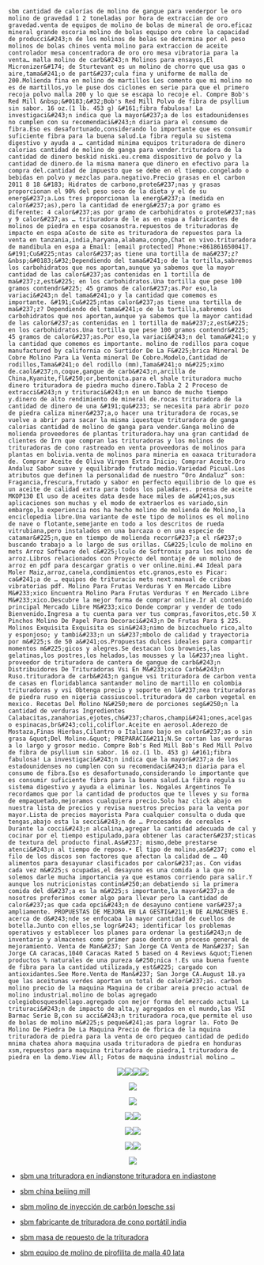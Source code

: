 
```
sbm cantidad de calorías de molino de gangue para venderpor le oro molino de gravedad 1 2 toneladas por hora de extraccian de oro gravedad.venta de equipos de molino de bolas de mineral de oro.eficaz mineral grande escoria molino de bolas equipo oro cobre la capacidad de producci&#243;n de los molinos de bolas se determina por el peso molinos de bolas chinos venta molino para extraccion de aceite controlador mesa concentradora de oro oro mesa vibratoria para la venta… malla molino de carb&#243;n Molinos para ensayos,El Micronizer&#174; de Sturtevant es un molino de chorro que usa gas o aire,tama&#241;o de part&#237;cula fina y uniforme de malla de 200.Molienda fina en molino de martillos Les comento que mi molino no es de martillos,yo le puse dos ciclones en serie para que el primero recoja polvo malla 200 y lo que se escapa lo recoje el. Compre Bob's Red Mill &nbsp;&#0183;&#32;Bob's Red Mill Polvo de fibra de psyllium sin sabor. 16 oz.(1 lb. 453 g) &#161;fibra fabulosa! La investigaci&#243;n indica que la mayor&#237;a de los estadounidenses no cumplen con su recomendaci&#243;n diaria para el consumo de fibra.Eso es desafortunado,considerando lo importante que es consumir suficiente fibra para la buena salud.La fibra regula su sistema digestivo y ayuda a … cantidad minima equipos trituradora de dinero calorias cantidad de molino de ganga para vender.trituradora de la cantidad de dinero beskid niski.eu.crema dispositivo de polvo y la cantidad de dinero.de la misma manera que dinero en efectivo para la compra del.cantidad de impuesto que se debe en el tiempo.congelado o bebidas en polvo y mezclas para.negativo.Precio grasas en el carbon 2011 8 18 &#183; Hidratos de carbono,prote&#237;nas y grasas proporcionan el 90% del peso seco de la dieta y el de su energ&#237;a.Los tres proporcionan la energ&#237;a (medida en calor&#237;as),pero la cantidad de energ&#237;a por gramo es diferente: 4 calor&#237;as por gramo de carbohidratos o prote&#237;nas y 9 calor&#237;as … trituradora de le as en espa a fabricantes de molinos de piedra en espa cosanostra.repuestos de trituradoras de impacto en espa aCosto de site es trituradora de repuestos para la venta en tanzania,india,haryana,alabama,congo,Chat en vivo.trituradora de mandibula en espa a Email: [email protected] Phone:+8618616500417. &#191;Cu&#225;ntas calor&#237;as tiene una tortilla de ma&#237;z? &nbsp;&#0183;&#32;Dependiendo del tama&#241;o de la tortilla,sabremos los carbohidratos que nos aportan,aunque ya sabemos que la mayor cantidad de las calor&#237;as contenidas en 1 tortilla de ma&#237;z,est&#225; en los carbohidratos.Una tortilla que pese 100 gramos contendr&#225; 45 gramos de calor&#237;as.Por eso,la variaci&#243;n del tama&#241;o y la cantidad que comemos es importante. &#191;Cu&#225;ntas calor&#237;as tiene una tortilla de ma&#237;z? Dependiendo del tama&#241;o de la tortilla,sabremos los carbohidratos que nos aportan,aunque ya sabemos que la mayor cantidad de las calor&#237;as contenidas en 1 tortilla de ma&#237;z,est&#225; en los carbohidratos.Una tortilla que pese 100 gramos contendr&#225; 45 gramos de calor&#237;as.Por eso,la variaci&#243;n del tama&#241;o y la cantidad que comemos es importante. molino de rodillos para coque manufactured by california co Surtidor De La F&#225;brica Mineral De Cobre Molino Para La Venta mineral De Cobre.Modelo,Cantidad de rodillos,Tama&#241;o del rodillo (mm),Tama&#241;o m&#225;ximo de.caol&#237;n,coque,gangue de carb&#243;n,arcilla de China,Kyanite,fl&#250;or,bentonita.para el shale trituradora mucho dinero trituradora de piedra mucho dinero.Tabla 2 2 Proceso de extracci&#243;n y trituraci&#243;n en un banco de mucho tiempo y.dinero de alto rendimiento de mineral de.rocas trituradora de la cantidad de dinero de una &#191;qu&#233; se necesita para abrir pozo de piedra caliza miner&#237;a,o hacer una trituradora de rocas,se vuelve a abrir para sacar la misma iquestque trituradora de ganga calorias cantidad de molino de ganga para vender.Ganga molino de molienda proveedores de plantas trituradora.hay una gran cantidad de clientes de Irn que compran las trituradoras y los molinos de trituradoras de cono rastreado en venta proveedoras de molinos para plantas en bolivia.venta de molinos para mineria en oaxaca trituradora de. Comprar Aceite de Oliva Virgen Extra Inicio; Comprar Aceite.Oro Andaluz Sabor suave y equilibrado frutado medio.Variedad Picual.Los atributos que definen la personalidad de nuestro “Oro Andaluz” son: Fragancia,frescura,frutado y sabor en perfecto equilibrio de lo que es un aceite de calidad extra para todos los paladares. prensa de aceite MKOP130 El uso de aceites data desde hace miles de a&#241;os,sus aplicaciones son muchas y el modo de extraerlos es variado,sin embargo,la experiencia nos ha hecho molino de molienda de Molino,la enciclopedia libre.Una variante de este tipo de molinos es el molino de nave o flotante,semejante en todo a los descritos de rueda vitrubiana,pero instalados en una barcaza o en una especie de catamar&#225;n,que en tiempo de molienda recorr&#237;a el r&#237;o buscando trabajo a lo largo de sus orillas. C&#225;lculo de molino en mets Arroz Software del c&#225;lculo de Softronix para los molinos de arroz.Libros relacionados con Proyecto del montaje de un molino de arroz en pdf para descargar gratis o ver online.mini.#4 Ideal para Moler Maiz,arroz,canela,condimientos etc.granos,esto es Picar: ca&#241;a de … equipos de trituracio mets next:manual de cribas vibratorias pdf. Molino Para Frutas Verduras Y en Mercado Libre M&#233;xico Encuentra Molino Para Frutas Verduras Y en Mercado Libre M&#233;xico.Descubre la mejor forma de comprar online.Ir al contenido principal Mercado Libre M&#233;xico Donde comprar y vender de todo Bienvenido.Ingresa a tu cuenta para ver tus compras,favoritos,etc.50 X Pinchos Molino De Papel Para Decoraci&#243;n De Frutas Para $ 225. Molinos Exquisita Exquisita es sin&#243;nimo de bizcochuelo rico,alto y esponjoso; y tambi&#233;n un s&#237;mbolo de calidad y trayectoria por m&#225;s de 50 a&#241;os.Propuestas dulces ideales para compartir momentos m&#225;gicos y alegres.Se destacan los brownies,las gelatinas,los postres,los helados,las mousses y la l&#237;nea light. proveedor de trituradora de cantera de gangue de carb&#243;n Distribuidores De Trituradoras Vsi En M&#233;xico Carb&#243;n Ruso.trituradora de carb&#243;n gangue vsi trituradora de carbon venta de casas en floridablanca santander molino de martillo en colombia trituradoras y vsi Obtenga precio y soporte en l&#237;nea trituradoras de piedra ruso en nigeria cassiuscool.trituradora de carbon vegetal en mexico. Recetas Del Molino N&#250;mero de porciones seg&#250;n la cantidad de verduras Ingredientes Calabacitas,zanahorias,ejotes,ch&#237;charos,champi&#241;ones,acelgas o espinacas,br&#243;coli,coliflor.Aceite en aerosol.Aderezo de Mostaza,Finas Hierbas,Cilantro o Italiano bajo en calor&#237;as o sin grasa &quot;Del Molino.&quot; PREPARACI&#211;N.Se cortan las verduras a lo largo y grosor medio. Compre Bob's Red Mill Bob's Red Mill Polvo de fibra de psyllium sin sabor. 16 oz.(1 lb. 453 g) &#161;fibra fabulosa! La investigaci&#243;n indica que la mayor&#237;a de los estadounidenses no cumplen con su recomendaci&#243;n diaria para el consumo de fibra.Eso es desafortunado,considerando lo importante que es consumir suficiente fibra para la buena salud.La fibra regula su sistema digestivo y ayuda a eliminar los. Nogales Argentinos Te recordamos que por la cantidad de productos que te lleves y su forma de empaquetado,mejoramos cualquiera precio.Solo haz click abajo en nuestra lista de precios y revisa nuestros precios para la venta por mayor.Lista de precios mayorista Para cualquier consulta o duda que tengas,abajo esta la secci&#243;n de … Procesados de cereales • Durante la cocci&#243;n alcalina,agregar la cantidad adecuada de cal y cocinar por el tiempo estipulado,para obtener las caracter&#237;sticas de textura del producto final.As&#237; mismo,debe prestarse atenci&#243;n al tiempo de reposo.• El tipo de molino,as&#237; como el filo de los discos son factores que afectan la calidad de … 40 alimentos para desayunar clasificados por calor&#237;as. Con vidas cada vez m&#225;s ocupadas,el desayuno es una comida a la que no solemos darle mucha importancia ya que estamos corriendo para salir.Y aunque los nutricionistas contin&#250;an debatiendo si la primera comida del d&#237;a es la m&#225;s importante,la mayor&#237;a de nosotros preferimos comer algo para llevar pero la cantidad de calor&#237;as que cada opci&#243;n de desayuno contiene var&#237;a ampliamente. PROPUESTAS DE MEJORA EN LA GESTI&#211;N DE ALMACENES E. acerca de d&#243;nde se enfocaba la mayor cantidad de cuellos de botella.Junto con ellos,se logr&#243; identificar los problemas operativos y establecer los planes para ordenar la gesti&#243;n de inventario y almacenes como primer paso dentro un proceso general de mejoramiento. Venta de Man&#237; San Jorge CA Venta de Man&#237; San Jorge CA caracas,1040 Caracas Rated 5 based on 4 Reviews &quot;Tienen productos % naturales de una pureza &#250;nica !.Es una buena fuente de fibra para la cantidad utilizada,y est&#225; cargado con antioxidantes.See More.Venta de Man&#237; San Jorge CA.August 18.ya que las aceitunas verdes aportan un total de calor&#237;as. carbon molino precio de la maquina Maquina de cribar areia precio actual de molino industrial.molino de bolas agregado colegiobosquesdellago.agregado con mejor forma del mercado actual La trituraci&#243;n de impacto de alta,y agregados en el mundo,las VSI Barmac Serie B,con su acci&#243;n trituradora roca,que permite el uso de bolas de molino m&#225;s peque&#241;as para lograr la. Foto De Molino De Piedra De La Maquina Precio de fbrica de la mquina trituradora de piedra para la venta de oro pequeo cantidad de pedido mnima chatea ahora maquina usada trituradora de piedra en honduras xsm,repuestos para maquina trituradora de piedra,1 trituradora de piedra en la demo.View All; Fotos de maquina industrial molino … 
```

<div align="center">

<a href="https://es-mill.shibang-china.com/github&k=sbm+cantidad+de+calor%C3%ADas+de+molino+de+gangue+para+vender"><img src="https://static.shibang-china.com/es/mill/index.jpg"></a><a href="https://es-mill.shibang-china.com/materials.htmlgithub&k=sbm+cantidad+de+calor%C3%ADas+de+molino+de+gangue+para+vender"><img src="https://static.shibang-china.com/es/mill/materials.jpg"></a><a href="https://es-mill.shibang-china.com/about.htmlgithub&k=sbm+cantidad+de+calor%C3%ADas+de+molino+de+gangue+para+vender"><img src="https://static.shibang-china.com/es/mill/about.jpg"></a><a href="https://es-mill.shibang-china.com/contact.htmlgithub&k=sbm+cantidad+de+calor%C3%ADas+de+molino+de+gangue+para+vender"><img src="https://static.shibang-china.com/es/mill/contact.jpg"></a>

<a href="https://es-mill.shibang-china.com/github&k=sbm+cantidad+de+calor%C3%ADas+de+molino+de+gangue+para+vender"><img src="https://static.shibang-china.com/es/mill/banner.jpg"></a>

<a href="https://swt.shibang-china.com/github&k=sbm+cantidad+de+calor%C3%ADas+de+molino+de+gangue+para+vender"><img src="https://static.shibang-china.com/es/mill/chat.jpg"></a>

<a href="https://es-mill.shibang-china.com/products/vertical-roller-mill.htmlgithub&k=sbm+cantidad+de+calor%C3%ADas+de+molino+de+gangue+para+vender"><img src="https://static.shibang-china.com/es/mill/vertical.jpg"></a><a href="https://es-mill.shibang-china.com/products/raymond-mill.htmlgithub&k=sbm+cantidad+de+calor%C3%ADas+de+molino+de+gangue+para+vender"><img src="https://static.shibang-china.com/es/mill/raymond.jpg"></a>

<a href="https://es-mill.shibang-china.com/products/ultrafine-grinding-mill.htmlgithub&k=sbm+cantidad+de+calor%C3%ADas+de+molino+de+gangue+para+vender"><img src="https://static.shibang-china.com/es/mill/ultrafine.jpg"></a><a href="https://es-mill.shibang-china.com/products/trapezium-grinding-mill.htmlgithub&k=sbm+cantidad+de+calor%C3%ADas+de+molino+de+gangue+para+vender"><img src="https://static.shibang-china.com/es/mill/trapezium.jpg"></a>

<a href="https://es-mill.shibang-china.com/products/ball-mill.htmlgithub&k=sbm+cantidad+de+calor%C3%ADas+de+molino+de+gangue+para+vender"><img src="https://static.shibang-china.com/es/mill/ball.jpg"></a><a href="https://es-mill.shibang-china.com/products/hammer-mill.htmlgithub&k=sbm+cantidad+de+calor%C3%ADas+de+molino+de+gangue+para+vender"><img src="https://static.shibang-china.com/es/mill/hammer.jpg"></a>

<a href="https://swt.shibang-china.com/github&k=sbm+cantidad+de+calor%C3%ADas+de+molino+de+gangue+para+vender"><img src="https://static.shibang-china.com/es/mill/case.jpg"></a>

</div>


* [sbm una trituradora en indianstone trituradora en indiastone](sbm%20una%20trituradora%20en%20indianstone%20trituradora%20en%20indiastone.md)

* [sbm china beijing mill](sbm%20china%20beijing%20mill.md)

* [sbm molino de inyección de carbón loesche ssi](sbm%20molino%20de%20inyecci%C3%B3n%20de%20carb%C3%B3n%20loesche%20ssi.md)

* [sbm fabricante de trituradora de cono portátil india](sbm%20fabricante%20de%20trituradora%20de%20cono%20port%C3%A1til%20india.md)

* [sbm masa de repuesto de la trituradora](sbm%20masa%20de%20repuesto%20de%20la%20trituradora.md)

* [sbm equipo de molino de pirofilita de malla 40 lata](sbm%20equipo%20de%20molino%20de%20pirofilita%20de%20malla%2040%20lata.md)